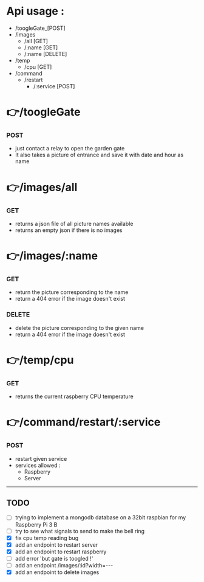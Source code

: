 # Api usage :
- /toogleGate_[POST]
- /images
  - /all [GET]
  - /:name [GET]
  - /:name [DELETE]
- /temp
  - /cpu [GET]
- /command
  - /restart
    - /:service [POST]

**:point_right:/toogleGate**
=====================
### POST
 - just contact a relay to open the garden gate
 - It also takes a picture of entrance and save it with date and hour as name



**:point_right:/images/all**
=====================
### GET
 - returns a json file of all picture names available
 - returns an empty json if there is no images



**:point_right:/images/:name**
=====================
### GET
 - return the picture corresponding to the name
 - return a 404 error if the image doesn't exist
### DELETE
 - delete the picture corresponding to the given name
 - return a 404 error if the image doesn't exist


**:point_right:/temp/cpu**
=====================
### GET
 - returns the current raspberry CPU temperature


**:point_right:/command/restart/:service**
=====================
### POST
- restart given service
- services allowed :
    - Raspberry
    - Server
---
## TODO
- [ ] trying to implement a mongodb database on a 32bit raspbian for my Raspberry Pi 3 B
- [ ] try to see what signals to send to make the bell ring
- [x] fix cpu temp reading bug
- [x] add an endpoint to restart server
- [x] add an endpoint to restart raspberry
- [ ] add error  'but gate is toogled !'
- [ ] add an endpoint /images/:id?width=---
- [x] add an endpoint to delete images
